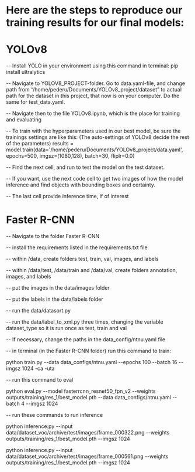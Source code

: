 # Here are the steps to reproduce our training results for our final models:


# YOLOv8

-- Install YOLO in your environment using this command in terminal: pip install ultralytics

-- Navigate to YOLOV8_PROJECT-folder. Go to data.yaml-file, and change path from “/home/pederu/Documents/YOLOv8_project/dataset” to actual path for the dataset in this project, that now is on your computer. 
   Do the same for test_data.yaml.

-- Navigate then to the file YOLOv8.ipynb, which is the place for training and evaluating

-- To train with the hyperparameters used in our best model, be sure the trainings settings are like this: (The auto-settings of YOLOv8 decide the rest of the parameters)
   results = model.train(data='/home/pederu/Documents/YOLOv8_project/data.yaml', epochs=500, imgsz=(1080,128), batch=30, fliplr=0.0)

-- Find the next cell, and run to test the model on the test dataset.

-- If you want, use the next code cell to get two images of how the model inference and find objects with bounding boxes and certainty.

-- The last cell provide inference time, if of interest


# Faster R-CNN

-- Navigate to the folder Faster R-CNN

-- install the requirements listed in the requirements.txt file

-- within /data, create folders test, train, val, images, and labels

-- within /data/test, /data/train and /data/val, create folders annotation, images, and labels

-- put the images in the data/images folder

-- put the labels in the data/labels folder

-- run the data/datasort.py 

-- run the data/label_to_xml.py three times, changing the variable dataset_type so it is run once as test, train and val

-- If necessary, change the paths in the data_config/ntnu.yaml file


-- in terminal (in the Faster R-CNN folder) run this command to train:

python train.py --data data_configs/ntnu.yaml --epochs 100 --batch 16 --imgsz 1024 -ca -uta


-- run this command to eval

python eval.py --model fasterrcnn_resnet50_fpn_v2 --weights outputs/training/res_1/best_model.pth --data data_configs/ntnu.yaml --batch 4 --imgsz 1024


-- run these commands to run inference

python inference.py --input data/dataset_voc/archive/test/images/frame_000322.png --weights outputs/training/res_1/best_model.pth --imgsz 1024

python inference.py --input data/dataset_voc/archive/test/images/frame_000561.png --weights outputs/training/res_1/best_model.pth --imgsz 1024
